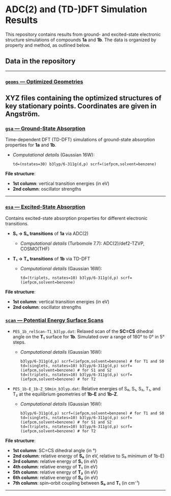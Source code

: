 # ADC(2) and (TD-)DFT Simulation Results  

This repository contains results from ground- and excited-state electronic structure simulations of compounds **1a** and **1b**.
The data is organized by property and method, as outlined below.  

## Data in the repository 
---  
### [`geoms` — Optimized Geometries](https://github.com/CompPhotoChem/PAT_mechanism/tree/main/geoms)  

XYZ files containing the optimized structures of key stationary points. Coordinates are given in Angström.  
---  

### [`gsa` — Ground-State Absorption](https://github.com/CompPhotoChem/PAT_mechanism/tree/main/gsa)  

Time-dependent DFT (TD-DFT) simulations of ground-state absorption properties for **1a** and **1b**.  
- *Computational details* (Gaussian 16W):
  ```
  td=(nstates=30) b3lyp/6-311g(d,p) scrf=(iefpcm,solvent=benzene)
  ```
  
**File structure**: 
- **1st column**: vertical transition energies (in eV)
- **2nd column**: oscillator strengths

---

### [`esa` — Excited-State Absorption](https://github.com/CompPhotoChem/PAT_mechanism/tree/main/esa)  

Contains excited-state absorption properties for different electronic transitions.

- **S₁ → Sₙ transitions** of **1a** via ADC(2)
  - *Computational details* (Turbomole 7.7): ADC(2)/def2-TZVP, COSMO(THF)

- **T₁ → Tₙ transitions** of **1b** via TD-DFT
  - *Computational details* (Gaussian 16W):
    ```
    td=(triplets, nstates=10) b3lyp/6-311g(d,p) scrf=(iefpcm,solvent=benzene)
    ```

**File structure**:
- **1st column**: vertical transition energies (in eV)
- **2nd column**: oscillator strengths

### [`scan` — Potential Energy Surface Scans](https://github.com/CompPhotoChem/PAT_mechanism/tree/main/scan)  

- `PES_1b_relScan-T1_b3lyp.dat`: Relaxed scan of the **SC=CS** dihedral angle on the **T₁** surface for **1b**.
Simulated over a range of 180° to 0° in 5° steps.
  - *Computational details* (Gaussian 16W):
    ```
    b3lyp/6-311g(d,p) scrf=(iefpcm,solvent=benzene) # for T1 and S0
    td=(singlets, nstates=10) b3lyp/6-311g(d,p) scrf=(iefpcm,solvent=benzene) # for S1 and S2
    td=(triplets, nstates=10) b3lyp/6-311g(d,p) scrf=(iefpcm,solvent=benzene) # for T2
    ```

- `PES_1b-E_1b-Z_S0min_b3lyp.dat`: Relative energies of S₀, S₁, S₂, T₁, and T₂ at the equilibrium geometries of **1b-E** and **1b-Z**.
  - *Computational details* (Gaussian 16W):
    ```
    b3lyp/6-311g(d,p) scrf=(iefpcm,solvent=benzene) # for T1 and S0
    td=(singlets, nstates=10) b3lyp/6-311g(d,p) scrf=(iefpcm,solvent=benzene) # for S1 and S2
    td=(triplets, nstates=10) b3lyp/6-311g(d,p) scrf=(iefpcm,solvent=benzene) # for T2
    ```

**File structure**:
- **1st column**: SC=CS dihedral angle (in °)
- **2nd column**: relative energy of **S₀** (in eV, relative to S₀ minimum of 1b-E)
- **3rd column**: relative energy of **S₁** (in eV)
- **4th column**: relative energy of **T₁** (in eV)
- **5th column**: relative energy of **T₂** (in eV)
- **6th column**: relative energy of **S₂** (in eV)
- **7th column**: spin–orbit coupling between **S₀** and **T₁** (in cm⁻¹)

---
